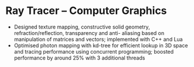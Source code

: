 # Ray Tracer – Computer Graphics

* Designed texture mapping, constructive solid geometry, refraction/reflection, transparency and anti-
aliasing based on manipulation of matrices and vectors; implemented with C++ and Lua
* Optimised photon mapping with kd-tree for efficient lookup in 3D space and tracing performance using
concurrent programming; boosted performance by around 25% with 3 additional threads
